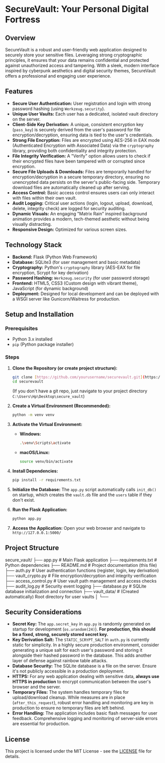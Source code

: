 # SecureVault: Your Personal Digital Fortress

## Overview

SecureVault is a robust and user-friendly web application designed to securely store your sensitive files. Leveraging strong cryptographic principles, it ensures that your data remains confidential and protected against unauthorized access and tampering. With a sleek, modern interface inspired by cyberpunk aesthetics and digital security themes, SecureVault offers a professional and engaging user experience.

## Features

* **Secure User Authentication:** User registration and login with strong password hashing (using `Werkzeug.security`).
* **Unique User Vaults:** Each user has a dedicated, isolated vault directory on the server.
* **Client-Side Key Derivation:** A unique, consistent encryption key (`pass_key`) is securely derived from the user's password for file encryption/decryption, ensuring data is tied to the user's credentials.
* **Strong File Encryption:** Files are encrypted using AES-256 in EAX mode (Authenticated Encryption with Associated Data) via the `cryptography` library, providing both confidentiality and integrity protection.
* **File Integrity Verification:** A "Verify" option allows users to check if their encrypted files have been tampered with or corrupted since encryption.
* **Secure File Uploads & Downloads:** Files are temporarily handled for encryption/decryption in a secure temporary directory, ensuring no unencrypted data persists on the server's public-facing side. Temporary download files are automatically cleaned up after serving.
* **Access Control:** Basic access control ensures users can only interact with files within their own vault.
* **Audit Logging:** Critical user actions (login, logout, upload, download, delete, integrity check) are logged for security auditing.
* **Dynamic Visuals:** An engaging "Matrix Rain" inspired background animation provides a modern, tech-themed aesthetic without being visually distracting.
* **Responsive Design:** Optimized for various screen sizes.

## Technology Stack

* **Backend:** Flask (Python Web Framework)
* **Database:** SQLite3 (for user management and basic metadata)
* **Cryptography:** Python's `cryptography` library (AES-EAX for file encryption, Scrypt for key derivation)
* **Password Hashing:** `Werkzeug.security` (for user password storage)
* **Frontend:** HTML5, CSS3 (Custom design with vibrant theme), JavaScript (for dynamic background)
* **Deployment:** Designed for local development and can be deployed with a WSGI server like Gunicorn/Waitress for production.

## Setup and Installation

### Prerequisites

* Python 3.x installed
* `pip` (Python package installer)

### Steps

1.  **Clone the Repository (or create project structure):**
    ```bash
    git clone [https://github.com/yourusername/securevault.git](https://github.com/yourusername/securevault.git)
    cd securevault
    ```
    (If you don't have a git repo, just navigate to your project directory `C:\Users\Hp\Desktop\secure_vault`)

2.  **Create a Virtual Environment (Recommended):**
    ```bash
    python -m venv venv
    ```

3.  **Activate the Virtual Environment:**
    * **Windows:**
        ```bash
        .\venv\Scripts\activate
        ```
    * **macOS/Linux:**
        ```bash
        source venv/bin/activate
        ```

4.  **Install Dependencies:**
    ```bash
    pip install -r requirements.txt
    ```

5.  **Initialize the Database:**
    The `app.py` script automatically calls `init_db()` on startup, which creates the `vault.db` file and the `users` table if they don't exist.

6.  **Run the Flask Application:**
    ```bash
    python app.py
    ```

7.  **Access the Application:**
    Open your web browser and navigate to `http://127.0.0.1:5000/`

## Project Structure

secure_vault/
├── app.py                   # Main Flask application
├── requirements.txt         # Python dependencies
├── README.md                # Project documentation (this file)
├── auth.py                  # User authentication functions (register, login, key derivation)
├── vault_crypto.py          # File encryption/decryption and integrity verification
├── access_control.py        # User vault path management and access checks
├── audit_log.py             # Security event logging
├── database.py              # SQLite database initialization and connection
├── vault_data/              # (Created automatically) Root directory for user vaults
│   └──


## Security Considerations

* **Secret Key:** The `app.secret_key` in `app.py` is randomly generated on startup for development (`os.urandom(24)`). **For production, this should be a fixed, strong, securely stored secret key.**
* **Key Derivation Salt:** The `STATIC_SCRYPT_SALT` in `auth.py` is currently static for simplicity. In a highly secure production environment, consider generating a unique salt for each user's password and storing it alongside their hashed password in the database. This adds another layer of defense against rainbow table attacks.
* **Database Security:** The SQLite database is a file on the server. Ensure it's not publicly accessible in a production deployment.
* **HTTPS:** For any web application dealing with sensitive data, **always use HTTPS in production** to encrypt communication between the user's browser and the server.
* **Temporary Files:** The system handles temporary files for upload/download cleanup. While measures are in place (`after_this_request`), robust error handling and monitoring are key in production to ensure no temporary files are left behind.
* **Error Handling:** The application includes basic flash messages for user feedback. Comprehensive logging and monitoring of server-side errors are essential for production.

## License

This project is licensed under the MIT License - see the [LICENSE](LICENSE) file for details.